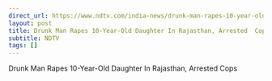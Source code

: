 ```yaml
---
direct_url: https://www.ndtv.com/india-news/drunk-man-rapes-10-year-old-daughter-in-rajasthan-arrested-cops-5245710
layout: post
title: Drunk Man Rapes 10-Year-Old Daughter In Rajasthan, Arrested  Cops
subtitle: NDTV
tags: []
---
```


Drunk Man Rapes 10-Year-Old Daughter In Rajasthan, Arrested  Cops
